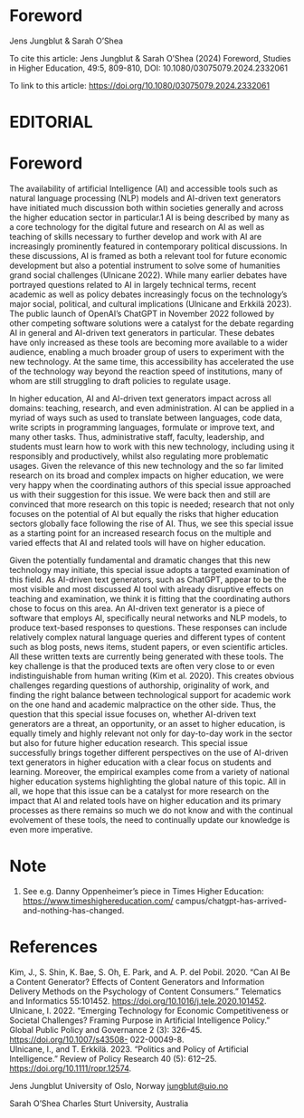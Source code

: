 # Foreword

Jens Jungblut & Sarah O’Shea

To cite this article: Jens Jungblut & Sarah O’Shea (2024) Foreword, Studies in Higher Education, 49:5, 809-810, DOI: 10.1080/03075079.2024.2332061

To link to this article: https://doi.org/10.1080/03075079.2024.2332061

# EDITORIAL

# Foreword

The availability of artificial Intelligence (AI) and accessible tools such as natural language processing (NLP) models and AI-driven text generators have initiated much discussion both within societies generally and across the higher education sector in particular.1 AI is being described by many as a core technology for the digital future and research on AI as well as teaching of skills necessary to further develop and work with AI are increasingly prominently featured in contemporary political discussions. In these discussions, AI is framed as both a relevant tool for future economic development but also a potential instrument to solve some of humanities grand social challenges (Ulnicane 2022). While many earlier debates have portrayed questions related to AI in largely technical terms, recent academic as well as policy debates increasingly focus on the technology’s major social, political, and cultural implications (Ulnicane and Erkkilä 2023). The public launch of OpenAI’s ChatGPT in November 2022 followed by other competing software solutions were a catalyst for the debate regarding AI in general and AI-driven text generators in particular. These debates have only increased as these tools are becoming more available to a wider audience, enabling a much broader group of users to experiment with the new technology. At the same time, this accessibility has accelerated the use of the technology way beyond the reaction speed of institutions, many of whom are still struggling to draft policies to regulate usage.

In higher education, AI and AI-driven text generators impact across all domains: teaching, research, and even administration. AI can be applied in a myriad of ways such as used to translate between languages, code data, write scripts in programming languages, formulate or improve text, and many other tasks. Thus, administrative staff, faculty, leadership, and students must learn how to work with this new technology, including using it responsibly and productively, whilst also regulating more problematic usages. Given the relevance of this new technology and the so far limited research on its broad and complex impacts on higher education, we were very happy when the coordinating authors of this special issue approached us with their suggestion for this issue. We were back then and still are convinced that more research on this topic is needed; research that not only focuses on the potential of AI but equally the risks that higher education sectors globally face following the rise of AI. Thus, we see this special issue as a starting point for an increased research focus on the multiple and varied effects that AI and related tools will have on higher education.

Given the potentially fundamental and dramatic changes that this new technology may initiate, this special issue adopts a targeted examination of this field. As AI-driven text generators, such as ChatGPT, appear to be the most visible and most discussed AI tool with already disruptive effects on teaching and examination, we think it is fitting that the coordinating authors chose to focus on this area. An AI-driven text generator is a piece of software that employs AI, specifically neural networks and NLP models, to produce text-based responses to questions. These responses can include relatively complex natural language queries and different types of content such as blog posts, news items, student papers, or even scientific articles. All these written texts are currently being generated with these tools. The key challenge is that the produced texts are often very close to or even indistinguishable from human writing (Kim et al. 2020). This creates obvious challenges regarding questions of authorship, originality of work, and finding the right balance between technological support for academic work on the one hand and academic malpractice on the other side. Thus, the question that this special issue focuses on, whether AI-driven text generators are a threat, an opportunity, or an asset to higher education, is equally timely and highly relevant not only for day-to-day work in the sector but also for future higher education research. This special issue successfully brings together different perspectives on the use of AI-driven text generators in higher education with a clear focus on students and learning. Moreover, the empirical examples come from a variety of national higher education systems highlighting the global nature of this topic. All in all, we hope that this issue can be a catalyst for more research on the impact that AI and related tools have on higher education and its primary processes as there remains so much we do not know and with the continual evolvement of these tools, the need to continually update our knowledge is even more imperative.

# Note

1. See e.g. Danny Oppenheimer’s piece in Times Higher Education: https://www.timeshighereducation.com/ campus/chatgpt-has-arrived-and-nothing-has-changed.

# References

Kim, J., S. Shin, K. Bae, S. Oh, E. Park, and A. P. del Pobil. 2020. “Can AI Be a Content Generator? Effects of Content Generators and Information Delivery Methods on the Psychology of Content Consumers.” Telematics and Informatics 55:101452. https://doi.org/10.1016/j.tele.2020.101452.   
Ulnicane, I. 2022. “Emerging Technology for Economic Competitiveness or Societal Challenges? Framing Purpose in Artificial Intelligence Policy.” Global Public Policy and Governance 2 (3): 326–45. https://doi.org/10.1007/s43508- 022-00049-8.   
Ulnicane, I., and T. Erkkilä. 2023. “Politics and Policy of Artificial Intelligence.” Review of Policy Research 40 (5): 612–25. https://doi.org/10.1111/ropr.12574.

Jens Jungblut University of Oslo, Norway jungblut@uio.no

Sarah O’Shea Charles Sturt University, Australia